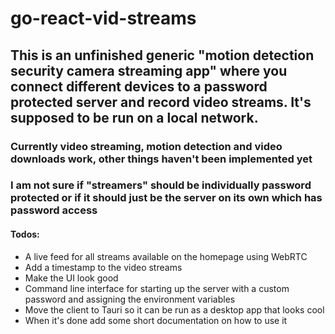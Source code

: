 # go-react-vid-streams

## This is an unfinished generic "motion detection security camera streaming app" where you connect different devices to a password protected server and record video streams. It's supposed to be run on a local network.

### Currently video streaming, motion detection and video downloads work, other things haven't been implemented yet

### I am not sure if "streamers" should be individually password protected or if it should just be the server on its own which has password access

#### Todos:

- A live feed for all streams available on the homepage using WebRTC
- Add a timestamp to the video streams
- Make the UI look good
- Command line interface for starting up the server with a custom password and assigning the environment variables
- Move the client to Tauri so it can be run as a desktop app that looks cool
- When it's done add some short documentation on how to use it
